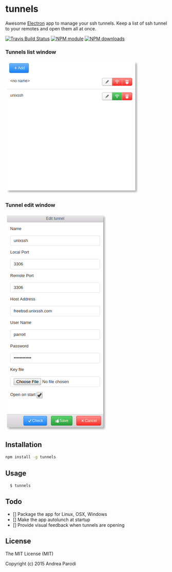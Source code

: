 # tunnels

Awesome [Electron](http://electron.atom.io/) app to manage your ssh tunnels.
Keep a list of ssh tunnel to your remotes and open them all at once.

[![Travis Build Status](https://img.shields.io/travis/parro-it/tunnels.svg)](http://travis-ci.org/parro-it/tunnels)
[![NPM module](https://img.shields.io/npm/v/tunnels.svg)](https://npmjs.org/package/tunnels)
[![NPM downloads](https://img.shields.io/npm/dt/tunnels.svg)](https://npmjs.org/package/open-ssh-tunnel)

### Tunnels list window

![image](media/list.png)


### Tunnel edit window

![image](media/edit-window.png)



## Installation

```bash
npm install -g tunnels
```

## Usage

```bash
  $ tunnels
```

## Todo

* [] Package the app for Linux, OSX, Windows
* [] Make the app autolunch at startup
* [] Provide visual feedback when tunnels are opening

## License

The MIT License (MIT)

Copyright (c) 2015 Andrea Parodi



